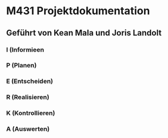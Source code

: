 # M431 Projektdokumentation
## Geführt von Kean Mala und Joris Landolt
### I (Informieen

### P (Planen)

### E (Entscheiden)

### R (Realisieren)

### K (Kontrollieren)

### A (Auswerten)
